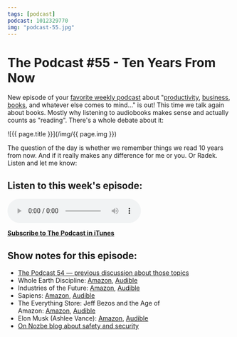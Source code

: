 ```yaml
---
tags: [podcast]
podcast: 1012329770
img: "podcast-55.jpg"
---
```


# The Podcast #55 - Ten Years From Now

New episode of your [favorite weekly podcast][p] about "[productivity](/productivity), [business](/business), [books](/books), and whatever else comes to mind..." is out! This time we talk again about books. Mostly why listening to audiobooks makes sense and actually counts as "reading". There's a whole debate about it:

<!--More-->

![{{ page.title }}](/img/{{ page.img }})

The question of the day is whether we remember things we read 10 years from now. And if it really makes any difference for me or you. Or Radek. Listen and let me know:

## Listen to this week's episode:

<audio controls>
<source src="https://files.nozbe.com/podcast/055.mp3" type="audio/mpeg">
</audio>

**[Subscribe to The Podcast in iTunes][i]**

## Show notes for this episode:

  * [The Podcast 54 — previous discussion about those topics](/podcast-54)
  * Whole Earth Discipline: [Amazon](http://www.amazon.com/Whole-Earth-Discipline-RestoredWildlands-Geoengineering/dp/0143118285?tag=radexio-20), [Audible](http://www.audible.com/pd/Science-Technology/Whole-Earth-Discipline-Audiobook/B002V8MHFK?tag=radexio-20)
  * Industries of the Future: [Amazon](http://www.amazon.com/Industries-Future-Alec-Ross/dp/1476753652?tag=radexio-20), [Audible](http://www.audible.com/pd/Science-Technology/The-Industries-of-the-Future-Audiobook/B01973D70U?tag=radexio-20)
  * Sapiens: [Amazon](http://www.amazon.com/Sapiens-Humankind-Yuval-Noah-Harari/dp/0062316095?tag=radexio-20), [Audible](http://www.audible.com/pd/Science-Technology/Sapiens-Audiobook/B00SXJF7J4?tag=radexio-20)
  * The Everything Store: Jeff Bezos and the Age of Amazon: [Amazon](http://www.amazon.com/Everything-Store-Jeff-Bezos-Amazon/dp/0316219282?tag=radexio-20), [Audible](http://www.audible.com/pd/Bios-Memoirs/The-Everything-Store-Audiobook/B00FJJFO1C?tag=radexio-20)
  * Elon Musk (Ashlee Vance): [Amazon](http://www.amazon.com/Elon-Musk-SpaceX-Fantastic-Future/dp/0062301233?tag=radexio-20), [Audible](http://www.audible.com/pd/Bios-Memoirs/Elon-Musk-Audiobook/B00UX8ODPM?tag=radexio-20)
  * [On Nozbe blog about safety and security](https://nozbe.com/blog/safety/)

[e]: /podcast-55
[p]: /podcast
[n]: https://michael.gratis/nozbe
[r]: https://michael.gratis/radex
[i]: https://michael.gratis/thepodcast